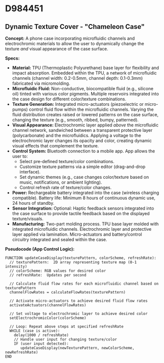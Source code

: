 # D984451

## Dynamic Texture Cover - "Chameleon Case"

**Concept:** A phone case incorporating microfluidic channels and electrochromic materials to allow the user to dynamically change the texture *and* visual appearance of the case surface.

**Specs:**

*   **Material:** TPU (Thermoplastic Polyurethane) base layer for flexibility and impact absorption. Embedded within the TPU, a network of microfluidic channels (channel width: 0.2-0.5mm, channel depth: 0.1-0.3mm) fabricated via micromolding.
*   **Microfluidic Fluid:** Non-conductive, biocompatible fluid (e.g., silicone oil) tinted with various color pigments. Multiple reservoirs integrated into the case design for different color/texture combinations.
*   **Texture Generation:** Integrated micro-actuators (piezoelectric or micro-pumps) control fluid flow within the microfluidic channels. Varying the fluid distribution creates raised or lowered patterns on the case surface, changing the texture (e.g., smooth, ribbed, bumpy, patterned).
*   **Visual Appearance:**  Electrochromic layer applied *above* the microfluidic channel network, sandwiched between a transparent protective layer (polycarbonate) and the microfluidics.  Applying a voltage to the electrochromic layer changes its opacity and color, creating dynamic visual effects that complement the texture.
*   **Control System:** Bluetooth connection to a mobile app. App allows the user to:
    *   Select pre-defined texture/color combinations.
    *   Customize texture patterns via a simple editor (drag-and-drop interface).
    *   Set dynamic themes (e.g., case changes color/texture based on music, notifications, or ambient lighting).
    *   Control refresh rate of texture/color changes.
*   **Power:** Rechargeable battery integrated into the case (wireless charging compatible). Battery life: Minimum 8 hours of continuous dynamic use, 24 hours of standby.
*   **Sensor Integration:**  Optional: Haptic feedback sensors integrated into the case surface to provide tactile feedback based on the displayed texture/visuals.
*   **Manufacturing:**  Two-part molding process. TPU base layer molded with integrated microfluidic channels. Electrochromic layer and protective layer applied via lamination. Micro-actuators and battery/control circuitry integrated and sealed within the case.

**Pseudocode (App Control Logic):**

```
FUNCTION updateCaseDisplay(texturePattern, colorScheme, refreshRate):
  // texturePattern:  2D array representing texture map (0-1 intensity)
  // colorScheme: RGB values for desired color
  // refreshRate:  Updates per second

  // Calculate fluid flow rates for each microfluidic channel based on texturePattern
  channelFlowRates = calculateFlowRates(texturePattern)

  // Activate micro-actuators to achieve desired fluid flow rates
  activateActuators(channelFlowRates)

  // Set voltage to electrochromic layer to achieve desired color
  setElectrochromicColor(colorScheme)

  // Loop: Repeat above steps at specified refreshRate
  WHILE (case is active):
    delay(1000 / refreshRate)
    // Handle user input for changing texture/color
    IF (user input detected):
       updateCaseDisplay(newTexturePattern, newColorScheme, newRefreshRate)
END
```